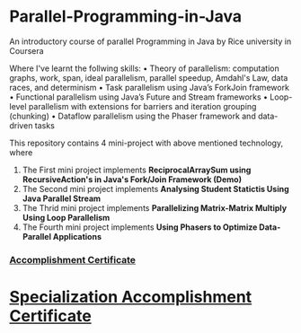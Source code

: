# Parallel-Programming-in-Java
An introductory course of  parallel Programming in Java by Rice university in Coursera 

Where I've learnt the follwing skills:
• Theory of parallelism: computation graphs, work, span, ideal parallelism, parallel speedup, Amdahl's Law, data races, and determinism
•	Task parallelism using Java’s ForkJoin framework
•	Functional parallelism using Java’s Future and Stream frameworks
•	Loop-level parallelism with extensions for barriers and iteration grouping (chunking)
•	Dataflow parallelism using the Phaser framework and data-driven tasks

This repository contains 4 mini-project with above mentioned technology, where
1. The First mini project implements __ReciprocalArraySum using RecursiveAction's in Java's Fork/Join Framework (Demo)__
2. The Second mini project implements __Analysing Student Statictis Using Java Parallel Stream__
3. The Thrid mini project implements  __Parallelizing Matrix-Matrix Multiply Using Loop Parallelism__
4. The Fourth mini project implements __Using Phasers to Optimize Data-Parallel Applications__



### [Accomplishment Certificate](https://github.com/mmncoder/Coursera-Certificates/blob/master/3.1.%20Parallel%20Programming%20in%20Java.pdf)

# [Specialization Accomplishment Certificate](https://github.com/mmncoder/Coursera-Certificates/blob/master/3.4.%20Parallel%2C%20Concurrent%2C%20and%20Distributed%20Specialization.pdf)
